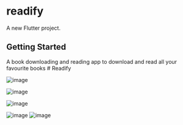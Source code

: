 # readify

A new Flutter project.

## Getting Started
A book downloading and reading app to download and read all your favourite books
#   R e a d i f y 
 



![image](https://github.com/Flexer678/Readify/assets/81823862/977676b7-cd1c-4438-896a-59ee8f3d2dc6)



![image](https://github.com/Flexer678/Readify/assets/81823862/c8dd694f-d39e-4960-852e-c3884012a5e1)




![image](https://github.com/Flexer678/Readify/assets/81823862/2216f625-9790-4f34-818a-4dea44d626e3)




![image](https://github.com/Flexer678/Readify/assets/81823862/0d92aadf-c4f9-431b-9955-eba761d020b3)
![image](https://github.com/Flexer678/Readify/assets/81823862/528128df-3d69-4a0e-84e2-71938e859d1f)

